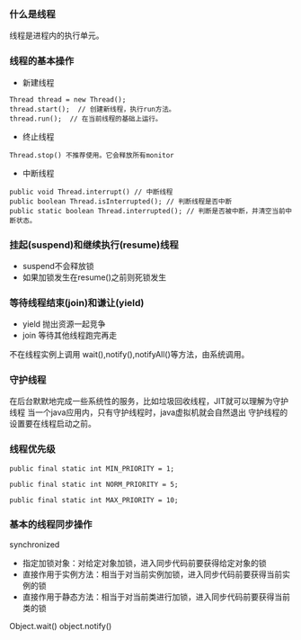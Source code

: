 ### 什么是线程
线程是进程内的执行单元。

### 线程的基本操作
+ 新建线程
````
Thread thread = new Thread();
thread.start();  // 创建新线程，执行run方法。
thread.run();  // 在当前线程的基础上运行。
````
+ 终止线程
````
Thread.stop() 不推荐使用。它会释放所有monitor
````
+ 中断线程
````
public void Thread.interrupt() // 中断线程
public boolean Thread.isInterrupted(); // 判断线程是否中断
public static boolean Thread.interrupted(); // 判断是否被中断，并清空当前中断状态。
````
### 挂起(suspend)和继续执行(resume)线程
  - suspend不会释放锁
  - 如果加锁发生在resume()之前则死锁发生

### 等待线程结束(join)和谦让(yield)
- yield 抛出资源一起竞争
- join  等待其他线程跑完再走

不在线程实例上调用 wait(),notify(),notifyAll()等方法，由系统调用。


### 守护线程
在后台默默地完成一些系统性的服务，比如垃圾回收线程，JIT就可以理解为守护线程
当一个java应用内，只有守护线程时，java虚拟机就会自然退出
守护线程的设置要在线程启动之前。

### 线程优先级
````
public final static int MIN_PRIORITY = 1;

public final static int NORM_PRIORITY = 5;

public final static int MAX_PRIORITY = 10;
````

### 基本的线程同步操作

synchronized
  - 指定加锁对象：对给定对象加锁，进入同步代码前要获得给定对象的锁
  - 直接作用于实例方法：相当于对当前实例加锁，进入同步代码前要获得当前实例的锁
  - 直接作用于静态方法：相当于对当前类进行加锁，进入同步代码前要获得当前类的锁
  
Object.wait()
object.notify()